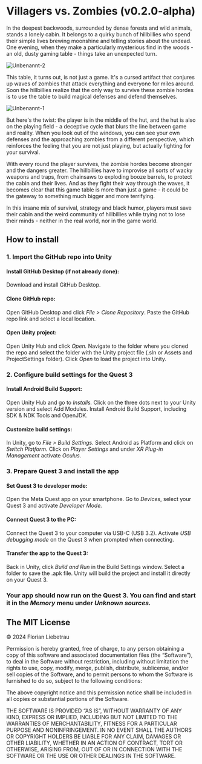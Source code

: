 <h1>Villagers vs. Zombies (v0.2.0-alpha)</h1>

In the deepest backwoods, surrounded by dense forests and wild animals, stands a lonely cabin. It belongs to a quirky bunch of hillbillies who spend their simple lives brewing moonshine and telling stories about the undead. One evening, when they make a particularly mysterious find in the woods - an old, dusty gaming table - things take an unexpected turn.

![Unbenannt-2](https://github.com/user-attachments/assets/a62766f2-007e-4275-a305-bd947feb0726)

This table, it turns out, is not just a game. It's a cursed artifact that conjures up waves of zombies that attack everything and everyone for miles around. Soon the hillbillies realize that the only way to survive these zombie hordes is to use the table to build magical defenses and defend themselves.

![Unbenannt-1](https://github.com/user-attachments/assets/75083e37-0ad4-4af4-9b4a-b3b5809b05c4)

But here's the twist: the player is in the middle of the hut, and the hut is also on the playing field - a deceptive cycle that blurs the line between game and reality. When you look out of the windows, you can see your own defenses and the approaching zombies from a different perspective, which reinforces the feeling that you are not just playing, but actually fighting for your survival.

With every round the player survives, the zombie hordes become stronger and the dangers greater. The hillbillies have to improvise all sorts of wacky weapons and traps, from chainsaws to exploding booze barrels, to protect the cabin and their lives. And as they fight their way through the waves, it becomes clear that this game table is more than just a game - it could be the gateway to something much bigger and more terrifying.

In this insane mix of survival, strategy and black humor, players must save their cabin and the weird community of hillbillies while trying not to lose their minds - neither in the real world, nor in the game world.

<h2>How to install</h2>

<h3>1. Import the GitHub repo into Unity</h3>

  <h4>Install GitHub Desktop (if not already done):</h4>
      Download and install GitHub Desktop.

  <h4>Clone GitHub repo:</h4>
      Open GitHub Desktop and click <i>File > Clone Repository</i>.
      Paste the GitHub repo link and select a local location.

  <h4>Open Unity project:</h4>
      Open Unity Hub and click <i>Open.</i>
      Navigate to the folder where you cloned the repo and select the folder with the Unity project file (.sln or Assets and ProjectSettings folder).
      Click <i>Open</i> to load the project into Unity.

<h3>2. Configure build settings for the Quest 3</h3>

  <h4>Install Android Build Support:</h4>
      Open Unity Hub and go to <i>Installs.</i>
      Click on the three dots next to your Unity version and select Add Modules.
      Install Android Build Support, including SDK & NDK Tools and OpenJDK.

  <h4>Customize build settings:</h4>
      In Unity, go to <i>File > Build Settings.</i>
      Select Android as Platform and click on <i>Switch Platform.</i>
      Click on <i>Player Settings</i> and under <i>XR Plug-in Management</i> activate <i>Oculus.</i>

<h3>3. Prepare Quest 3 and install the app</h3>

  <h4>Set Quest 3 to developer mode:</h4>
      Open the Meta Quest app on your smartphone.
      Go to <i>Devices</i>, select your Quest 3 and activate <i>Developer Mode.</i>

  <h4>Connect Quest 3 to the PC:</h4>
      Connect the Quest 3 to your computer via USB-C (USB 3.2).
      Activate <i>USB debugging mode</i> on the Quest 3 when prompted when connecting.

  <h4>Transfer the app to the Quest 3:</h4>
      Back in Unity, click <i>Build and Run</i> in the Build Settings window.
      Select a folder to save the .apk file.
      Unity will build the project and install it directly on your Quest 3.

<h3>Your app should now run on the Quest 3. You can find and start it in the <i>Memory</i> menu under <i>Unknown sources.</i></h3>

<h2>The MIT License</h2>

© 2024 Florian Liebetrau

Permission is hereby granted, free of charge, to any person obtaining a copy of this software and associated documentation files (the “Software”), to deal in the Software without restriction, including without limitation the rights to use, copy, modify, merge, publish, distribute, sublicense, and/or sell copies of the Software, and to permit persons to whom the Software is furnished to do so, subject to the following conditions:

The above copyright notice and this permission notice shall be included in all copies or substantial portions of the Software.

THE SOFTWARE IS PROVIDED “AS IS”, WITHOUT WARRANTY OF ANY KIND, EXPRESS OR IMPLIED, INCLUDING BUT NOT LIMITED TO THE WARRANTIES OF MERCHANTABILITY, FITNESS FOR A PARTICULAR PURPOSE AND NONINFRINGEMENT. IN NO EVENT SHALL THE AUTHORS OR COPYRIGHT HOLDERS BE LIABLE FOR ANY CLAIM, DAMAGES OR OTHER LIABILITY, WHETHER IN AN ACTION OF CONTRACT, TORT OR OTHERWISE, ARISING FROM, OUT OF OR IN CONNECTION WITH THE SOFTWARE OR THE USE OR OTHER DEALINGS IN THE SOFTWARE.
